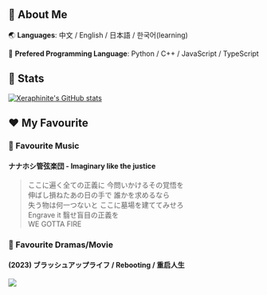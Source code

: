 ## 🥺 About Me

🌏 **Languages**: 中文 / English / 日本語  / 한국어(learning)

🤖 **Prefered Programming Language**: Python / C++ / JavaScript / TypeScript


## 🌈 Stats
[![Xeraphinite's GitHub stats](https://github-readme-stats.vercel.app/api?username=Xeraphinite)](https://github.com/anuraghazra/github-readme-stats)


## ❤️ My Favourite

### 🎵 Favourite Music

#### ナナホシ管弦楽団 - Imaginary like the justice

> ここに遍く全ての正義に 今問いかけるその覚悟を  <br />
伸ばし損ねたあの日の手で 誰かを求めるなら  <br />
失う物は何一つないと ここに墓場を建ててみせろ  <br />
Engrave it 翳せ盲目の正義を  <br />
WE GOTTA FIRE

### 🎥 Favourite Dramas/Movie

#### (2023) ブラッシュアップライフ / Rebooting / 重启人生
<img src="https://pbs.twimg.com/media/FrBpgSsaAAAW9F3?format=jpg&name=orig">
